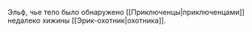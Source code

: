 Эльф, чье тело было обнаружено [[Приключенцы|приключенцами]] недалеко хижины [[Эрик-охотник|охотника]]. 
